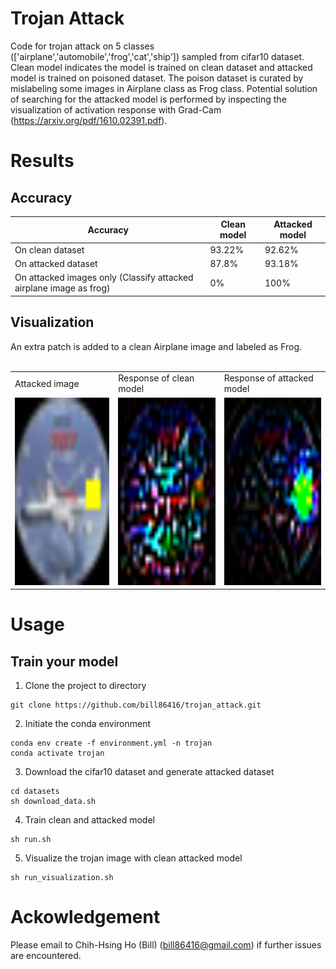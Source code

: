 # Trojan Attack

Code for trojan attack on 5 classes (['airplane','automobile','frog','cat','ship']) sampled from cifar10 dataset. Clean model indicates the model is trained on clean dataset and attacked model is trained on poisoned dataset. The poison dataset is curated by mislabeling some images in Airplane class as Frog class. Potential solution of searching for the attacked model is performed by inspecting the visualization of activation response with Grad-Cam (https://arxiv.org/pdf/1610.02391.pdf).    

# Results
## Accuracy
| Accuracy | Clean model  | Attacked model  |
| ------- | ------- | ------- |
| On clean dataset| 93.22% | 92.62% |
| On attacked dataset| 87.8% | 93.18% |
| On attacked images only (Classify attacked airplane image as frog)| 0% | 100% |

## Visualization
 An extra patch is added to a clean Airplane image and labeled as Frog. <br></br>
<table>
  <tr>
    <td> Attacked image</td>
    <td>Response of clean model</td>
    <td>Response of attacked model</td>
   </tr> 
  <tr>
    <td> <img src="examples/attacked_image.png"  alt="1" width = 300px height = 300px ></td>
    <td><img src="examples/vis_clean_model_on_attacked_image.png" alt="2" width = 300px height = 300px></td>
    <td><img src="examples/vis_attacked_model_on_attacked_image.png" alt="2" width = 300px height = 300px></td>
   </tr> 
</table>

# Usage
##  Train your model
1. Clone the project to directory 
```
git clone https://github.com/bill86416/trojan_attack.git
```
2. Initiate the conda environment
```
conda env create -f environment.yml -n trojan
conda activate trojan
```
3. Download the cifar10 dataset and generate attacked dataset 
```
cd datasets
sh download_data.sh 
```
4. Train clean and attacked model
```
sh run.sh
```
5. Visualize the trojan image with clean attacked model
```
sh run_visualization.sh
```


# Ackowledgement
Please email to Chih-Hsing Ho (Bill) (bill86416@gmail.com) if further issues are encountered.
